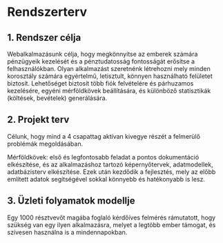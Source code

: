 # Rendszerterv

## 1. Rendszer célja

Webalkalmazásunk célja, hogy megkönnyítse az emberek számára pénzügyeik kezelését és a pénztudatosság fontosságát erősítse a felhasználókban. Olyan alkalmazást szeretnénk létrehozni mely minden korosztály számára egyértelmű, letisztult, könnyen használható felületet biztosít. Lehetőséget biztosít több fiók felvételére és párhuzamos kezelésére, egyéni mérföldkövek beállítására, és különböző statisztikák (költések, bevételek) generálására.

## 2. Projekt terv

Célunk, hogy mind a 4 csapattag aktívan kivegye részét a felmerülő problémák megoldásában.

Mérföldkövek: első és legfontosabb feladat a pontos dokumentáció elkészítése, és az alkalmazáshoz tartozó képernyőtervek, adatmodellek, adatbázisterv elkészítése. Ezek után kezdődik a fejlesztés, mely az előbb említett adatok segítségével sokkal könnyebb és hatékonyabb is lesz.

## 3. Üzleti folyamatok modellje

Egy 1000 résztvevőt magába foglaló kérdőíves felmérés rámutatott, hogy szükség van egy ilyen alkalmazásra, melyet a legtöbb ember támogat, és szívesen használna is a mindennapokban.

